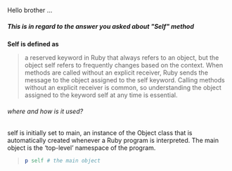 Hello brother ...
##### This is in regard to the answer you asked about "Self" method

**Self is defined as**
> a reserved keyword in Ruby that always refers to an object, but the object self refers to frequently changes based on the context. When methods are called without an explicit receiver, Ruby sends the message to the object assigned to the self keyword. Calling methods without an explicit receiver is common, so understanding the object assigned to the keyword self at any time is essential.

###### where and how is it used?

self is initially set to main, an instance of the Object class that is automatically created whenever a Ruby program is interpreted. The main object is the ‘top-level’ namespace of the program.
> ```ruby 
> p self # the main object
> ```
